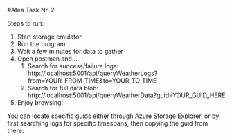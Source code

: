 #Atea Task Nr. 2

Steps to run:

1) Start storage emulator
2) Run the program
3) Wait a few minutes for data to gather
4) Open postman and...
   1. Search for success/failure logs: http://localhost:5001/api/queryWeatherLogs?from=YOUR_FROM_TIME&to=YOUR_TO_TIME
   2. Search for full data blob: http://localhost:5001/api/queryWeatherData?guid=YOUR_GUID_HERE
5) Enjoy browsing!

You can locate specific guids either through Azure Storage Explorer, or by first searching logs for specific timespans, then copying the guid from there.
